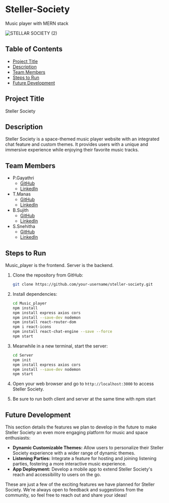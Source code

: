 # Steller-Society
Music player with MERN stack

![STELLAR SOCIETY (2)](https://github.com/GayathriPCh/Steller-Society/assets/132088009/e3ef4a7c-0d3f-417d-9d91-ca128139cfbd)


## Table of Contents
- [Project Title](#project-title)
- [Description](#description)
- [Team Members](#team-members)
- [Steps to Run](#steps-to-run)
- [Future Development](#future-development)

## Project Title
Steller Society

## Description
Steller Society is a space-themed music player website with an integrated chat feature and custom themes. It provides users with a unique and immersive experience while enjoying their favorite music tracks.

## Team Members
- P.Gayathri
  - [GitHub](https://github.com/GayathriPCh)
  - [LinkedIn](https://www.linkedin.com/in/gayathri-pch/)
- T.Manas
  - [GitHub](https://github.com/tmanas06)
  - [LinkedIn](https://www.linkedin.com/in/t-manas-chakravarty-91958224b/)
- B.Sujith
  - [GitHub](https://github.com/SujithBojjawar)
  - [LinkedIn](https://www.linkedin.com/in/sujith-bojjawar-26b820256/)
- S.Snehitha
  - [GitHub](https://github.com/SIRIPURAPUSNEHITHA)
  - [LinkedIn](https://www.linkedin.com/in/s-snehitha-6a9a42288/)


## Steps to Run
Music_player is the frontend. Server is the backend.
1. Clone the repository from GitHub:
    ```bash
    git clone https://github.com/your-username/steller-society.git
    ```
    
2. Install dependencies:
    ```bash
    cd Music_player
    npm install  
    npm install express axios cors
    npm install --save-dev nodemon
    npm install react-router-dom
    npm i react-icons 
    npm install react-chat-engine --save --force
    npm start 
    ```
3. Meanwhile in a new terminal, start the server:
    ```bash
   cd Server 
   npm init
   npm install express axios cors
   npm install --save-dev nodemon
   npm start
    ```
4. Open your web browser and go to `http://localhost:3000` to access Steller Society.
5. Be sure to run both client and server at the same time with npm start

## Future Development

This section details the features we plan to develop in the future to make Steller Society an even more engaging platform for music and space enthusiasts:

- **Dynamic Customizable Themes:** Allow users to personalize their Steller Society experience with a wider range of dynamic themes.
- **Listening Parties:** Integrate a feature for hosting and joining listening parties, fostering a more interactive music experience.
- **App Deployment:** Develop a mobile app to extend Steller Society's reach and accessibility to users on the go.

These are just a few of the exciting features we have planned for Steller Society. We're always open to feedback and suggestions from the community, so feel free to reach out and share your ideas!
